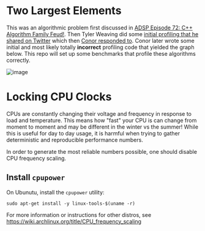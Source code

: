 # Two Largest Elements

This was an algorithmic problem first discussed in [ADSP Episode 72: C++ Algorithm Family Feud!](https://adspthepodcast.com/2022/04/08/Episode-72.html). Then Tyler Weaving did some [initial profiling that he shared on Twitter](https://twitter.com/squirrel428_/status/1516056776004800515) which then [Conor responded to](https://twitter.com/adspthepodcast/status/1516097211762888710?s=20&t=7CLPpFoMnDwta3U4eDj3QA). Conor later wrote some initial and most likely totally **incorrect** profiling code that yielded the graph below. This repo will set up some benchmarks that profile these algorithms correctly.

![image](https://user-images.githubusercontent.com/36027403/164339315-8e2bd97b-b388-4148-904b-25a0cce7e4af.png)


# Locking CPU Clocks

CPUs are constantly changing their voltage and frequency in response to load and temperature. 
This means how "fast" your CPU is can change from moment to moment and may be different in the winter vs the summer!
While this is useful for day to day usage, it is harmful when trying to gather deterministic and reproducible performance numbers.

In order to generate the most reliable numbers possible, one should disable CPU frequency scaling.

## Install `cpupower`

On Ubunutu, install the `cpupower` utility:

```
sudo apt-get install -y linux-tools-$(uname -r)
```

For more information or instructions for other distros, see https://wiki.archlinux.org/title/CPU_frequency_scaling